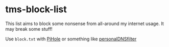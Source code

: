 # tms-block-list

This list aims to block some nonsense from all-around my internet usage. It may break some stuff!

Use `block.txt` with [PiHole](https://github.com/pi-hole/pi-hole) or something like [personalDNSfilter](https://github.com/IngoZenz/personaldnsfilter)